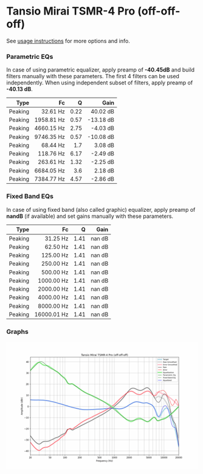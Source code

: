 # Tansio Mirai TSMR-4 Pro (off-off-off)
See [usage instructions](https://github.com/jaakkopasanen/AutoEq#usage) for more options and info.

### Parametric EQs
In case of using parametric equalizer, apply preamp of **-40.45dB** and build filters manually
with these parameters. The first 4 filters can be used independently.
When using independent subset of filters, apply preamp of **-40.13 dB**.

| Type    | Fc         |    Q | Gain      |
|--------:|-----------:|-----:|----------:|
| Peaking | 32.61 Hz   | 0.22 | 40.02 dB  |
| Peaking | 1958.81 Hz | 0.57 | -13.18 dB |
| Peaking | 4660.15 Hz | 2.75 | -4.03 dB  |
| Peaking | 9746.35 Hz | 0.57 | -10.08 dB |
| Peaking | 68.44 Hz   | 1.7  | 3.08 dB   |
| Peaking | 118.76 Hz  | 6.17 | -2.49 dB  |
| Peaking | 263.61 Hz  | 1.32 | -2.25 dB  |
| Peaking | 6684.05 Hz | 3.6  | 2.18 dB   |
| Peaking | 7384.77 Hz | 4.57 | -2.86 dB  |

### Fixed Band EQs
In case of using fixed band (also called graphic) equalizer, apply preamp of **nandB**
(if available) and set gains manually with these parameters.

| Type    | Fc          |    Q | Gain   |
|--------:|------------:|-----:|-------:|
| Peaking | 31.25 Hz    | 1.41 | nan dB |
| Peaking | 62.50 Hz    | 1.41 | nan dB |
| Peaking | 125.00 Hz   | 1.41 | nan dB |
| Peaking | 250.00 Hz   | 1.41 | nan dB |
| Peaking | 500.00 Hz   | 1.41 | nan dB |
| Peaking | 1000.00 Hz  | 1.41 | nan dB |
| Peaking | 2000.00 Hz  | 1.41 | nan dB |
| Peaking | 4000.00 Hz  | 1.41 | nan dB |
| Peaking | 8000.00 Hz  | 1.41 | nan dB |
| Peaking | 16000.01 Hz | 1.41 | nan dB |

### Graphs
![](./Tansio%20Mirai%20TSMR-4%20Pro%20(off-off-off).png)